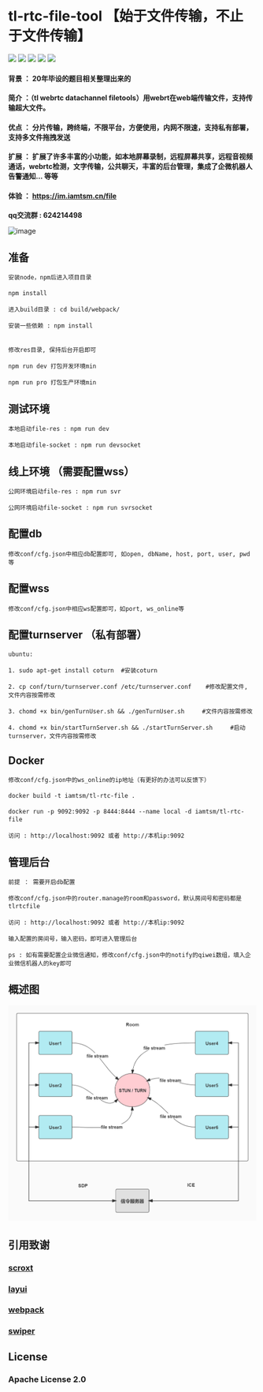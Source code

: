 # tl-rtc-file-tool   【始于文件传输，不止于文件传输】

[![](https://img.shields.io/badge/webrtc-p2p-blue)](https://webrtc.org.cn/)
[![](https://img.shields.io/badge/code-simple-green)](https://github.com/iamtsm/tl-rtc-file/)
[![](https://img.shields.io/badge/large%20file-support-green)](https://github.com/iamtsm/tl-rtc-file/)
[![](https://img.shields.io/badge/deployment-private-yellow)](https://github.com/iamtsm/tl-rtc-file/)
[![](https://img.shields.io/badge/platform-unlimited-coral)](https://github.com/iamtsm/tl-rtc-file/)


#### 背景 ： 20年毕设的题目相关整理出来的

#### 简介 ：（tl webrtc datachannel filetools）用webrt在web端传输文件，支持传输超大文件。

#### 优点 ： 分片传输，跨终端，不限平台，方便使用，内网不限速，支持私有部署，支持多文件拖拽发送

#### 扩展 ： 扩展了许多丰富的小功能，如本地屏幕录制，远程屏幕共享，远程音视频通话，webrtc检测，文字传输，公共聊天，丰富的后台管理，集成了企微机器人告警通知... 等等

#### 

#### 体验 ： https://im.iamtsm.cn/file

**qq交流群 : 624214498**

![image](doc/tl-rtc-file-demo.gif)

## 准备

    安装node，npm后进入项目目录
    
    npm install

    进入build目录 : cd build/webpack/  

    安装一些依赖 : npm install


    修改res目录, 保持后台开启即可

    npm run dev 打包开发环境min

    npm run pro 打包生产环境min

## 测试环境 

    本地启动file-res : npm run dev

    本地启动file-socket : npm run devsocket

## 线上环境 （需要配置wss）

    公网环境启动file-res : npm run svr 

    公网环境启动file-socket : npm run svrsocket


## 配置db

    修改conf/cfg.json中相应db配置即可, 如open, dbName, host, port, user, pwd 等


## 配置wss

    修改conf/cfg.json中相应ws配置即可，如port, ws_online等


## 配置turnserver （私有部署）

    ubuntu:

    1. sudo apt-get install coturn  #安装coturn 

    2. cp conf/turn/turnserver.conf /etc/turnserver.conf    #修改配置文件, 文件内容按需修改

    3. chomd +x bin/genTurnUser.sh && ./genTurnUser.sh     #文件内容按需修改

    4. chomd +x bin/startTurnServer.sh && ./startTurnServer.sh     #启动turnserver，文件内容按需修改

## Docker

    修改conf/cfg.json中的ws_online的ip地址（有更好的办法可以反馈下）

    docker build -t iamtsm/tl-rtc-file .

    docker run -p 9092:9092 -p 8444:8444 --name local -d iamtsm/tl-rtc-file

    访问 : http://localhost:9092 或者 http://本机ip:9092

## 管理后台

    前提 ： 需要开启db配置

    修改conf/cfg.json中的router.manage的room和password，默认房间号和密码都是tlrtcfile

    访问 : http://localhost:9092 或者 http://本机ip:9092

    输入配置的房间号，输入密码，即可进入管理后台

    ps : 如有需要配置企业微信通知，修改conf/cfg.json中的notify的qiwei数组，填入企业微信机器人的key即可

## 概述图

![image](doc/tl-rtc-file-tool.jpg)


## 引用致谢

### [scroxt](https://github.com/chenjianfang/scroxt)

### [layui](https://github.com/layui/layui)

### [webpack](https://github.com/webpack/webpack)

### [swiper](https://github.com/nolimits4web/swiper)

## License

### Apache License 2.0
